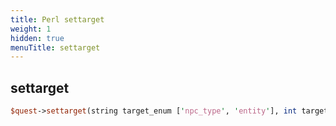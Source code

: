 ```yaml
---
title: Perl settarget
weight: 1
hidden: true
menuTitle: settarget
---
```

## settarget
```perl
$quest->settarget(string target_enum ['npc_type', 'entity'], int target_id)
```